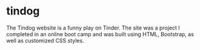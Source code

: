 # tindog
The Tindog website is a funny play on Tinder. The site was a project I completed in an online boot camp and was built using HTML, Bootstrap, as well as customized CSS styles.
